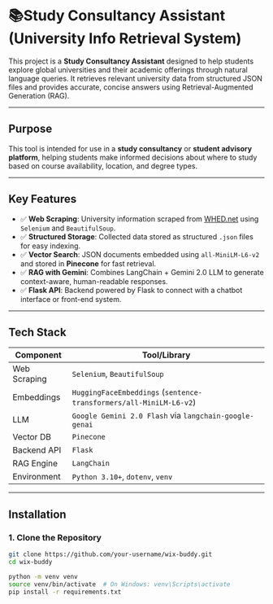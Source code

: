 # 📚Study Consultancy Assistant (University Info Retrieval System)

This project is a **Study Consultancy Assistant** designed to help students explore global universities and their academic offerings through natural language queries. It retrieves relevant university data from structured JSON files and provides accurate, concise answers using Retrieval-Augmented Generation (RAG).

---

## Purpose

This tool is intended for use in a **study consultancy** or **student advisory platform**, helping students make informed decisions about where to study based on course availability, location, and degree types.

---

## Key Features

- ✅ **Web Scraping**: University information scraped from [WHED.net](https://www.whed.net) using `Selenium` and `BeautifulSoup`.
- ✅ **Structured Storage**: Collected data stored as structured `.json` files for easy indexing.
- ✅ **Vector Search**: JSON documents embedded using `all-MiniLM-L6-v2` and stored in **Pinecone** for fast retrieval.
- ✅ **RAG with Gemini**: Combines LangChain + Gemini 2.0 LLM to generate context-aware, human-readable responses.
- ✅ **Flask API**: Backend powered by Flask to connect with a chatbot interface or front-end system.

---

##  Tech Stack

| Component     | Tool/Library                         |
|--------------|--------------------------------------|
| Web Scraping | `Selenium`, `BeautifulSoup`          |
| Embeddings   | `HuggingFaceEmbeddings` (`sentence-transformers/all-MiniLM-L6-v2`) |
| LLM          | `Google Gemini 2.0 Flash` via `langchain-google-genai` |
| Vector DB    | `Pinecone`                           |
| Backend API  | `Flask`                              |
| RAG Engine   | `LangChain`                          |
| Environment  | `Python 3.10+`, `dotenv`, `venv`     |

---
## Installation

### 1. Clone the Repository

```bash
git clone https://github.com/your-username/wix-buddy.git
cd wix-buddy

python -m venv venv
source venv/bin/activate  # On Windows: venv\Scripts\activate
pip install -r requirements.txt
